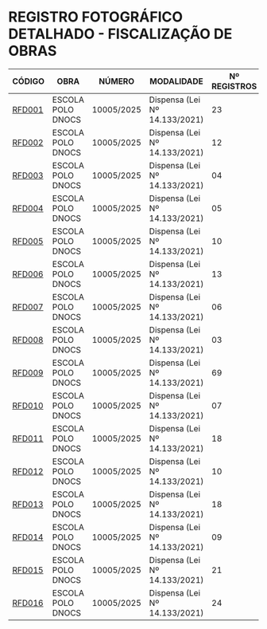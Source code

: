# REGISTRO FOTOGRÁFICO DETALHADO - FISCALIZAÇÃO DE OBRAS

| CÓDIGO | OBRA | NÚMERO | MODALIDADE | Nº REGISTROS | DATA |
|---|---|---|---|---|---|
| [RFD001](./rfd001-escola-polo-dnocs-02-04-25/) | ESCOLA POLO DNOCS | 10005/2025 | Dispensa (Lei Nº 14.133/2021) | 23 | 02/04/25 |
| [RFD002](./rfd002-escola-polo-dnocs-09-05-25/) | ESCOLA POLO DNOCS | 10005/2025 | Dispensa (Lei Nº 14.133/2021) | 12 | 09/05/25 |
| [RFD003](./rfd003-escola-polo-dnocs-12-05-25/) | ESCOLA POLO DNOCS | 10005/2025 | Dispensa (Lei Nº 14.133/2021) | 04 | 12/05/25 |
| [RFD004](./rfd004-escola-polo-dnocs-15-05-25/) | ESCOLA POLO DNOCS | 10005/2025 | Dispensa (Lei Nº 14.133/2021) | 05 | 15/05/25 |
| [RFD005](./rfd005-escola-polo-dnocs-29-05-25/) | ESCOLA POLO DNOCS | 10005/2025 | Dispensa (Lei Nº 14.133/2021) | 10 | 29/05/25 |
| [RFD006](./rfd006-escola-polo-dnocs-02-06-25/) | ESCOLA POLO DNOCS | 10005/2025 | Dispensa (Lei Nº 14.133/2021) | 13 | 02/06/25 |
| [RFD007](./rfd007-escola-polo-dnocs-06-06-25/) | ESCOLA POLO DNOCS | 10005/2025 | Dispensa (Lei Nº 14.133/2021) | 06 | 06/06/25 |
| [RFD008](./rfd008-escola-polo-dnocs-09-06-25/) | ESCOLA POLO DNOCS | 10005/2025 | Dispensa (Lei Nº 14.133/2021) | 03 | 09/06/25 |
| [RFD009](./rfd009-escola-polo-dnocs-11-06-25/) | ESCOLA POLO DNOCS | 10005/2025 | Dispensa (Lei Nº 14.133/2021) | 69 | 11/06/25 |
| [RFD010](./rfd010-escola-polo-dnocs-16-06-25/) | ESCOLA POLO DNOCS | 10005/2025 | Dispensa (Lei Nº 14.133/2021) | 07 | 16/06/25 |
| [RFD011](./rfd011-escola-polo-dnocs-03-07-25/) | ESCOLA POLO DNOCS | 10005/2025 | Dispensa (Lei Nº 14.133/2021) | 18 | 03/07/25 |
| [RFD012](./rfd012-escola-polo-dnocs-11-07-25/) | ESCOLA POLO DNOCS | 10005/2025 | Dispensa (Lei Nº 14.133/2021) | 10 | 11/07/25 |
| [RFD013](./rfd013-escola-polo-dnocs-18-07-25/) | ESCOLA POLO DNOCS | 10005/2025 | Dispensa (Lei Nº 14.133/2021) | 18 | 18/07/25 |
| [RFD014](./rfd014-escola-polo-dnocs-21-07-25/) | ESCOLA POLO DNOCS | 10005/2025 | Dispensa (Lei Nº 14.133/2021) | 09 | 21/07/25 |
| [RFD015](./rfd015-escola-polo-dnocs-31-07-25/) | ESCOLA POLO DNOCS | 10005/2025 | Dispensa (Lei Nº 14.133/2021) | 21 | 31/07/25 |
| [RFD016](./rfd016-escola-polo-dnocs-06-08-25/) | ESCOLA POLO DNOCS | 10005/2025 | Dispensa (Lei Nº 14.133/2021) | 24 | 06/08/25 |
